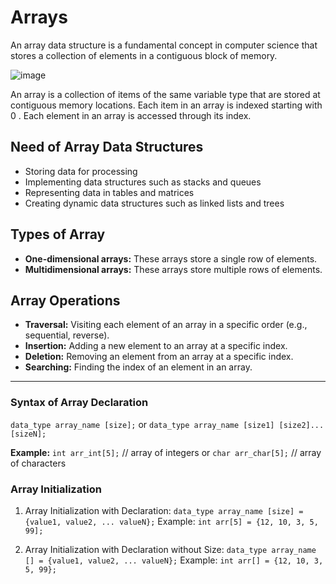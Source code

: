 # Arrays
An array data structure is a fundamental concept in computer science that stores a collection of elements in a contiguous block of memory.

![image](https://github.com/DevFreAkeD/Data-Structure-Revision/assets/32740788/c56e2404-de7c-4252-a03a-98bf291690fa)

An array is a collection of items of the same variable type that are stored at contiguous memory locations. Each item in an array is indexed starting with 0 . Each element in an array is accessed through its index.

## Need of Array Data Structures
- Storing data for processing
- Implementing data structures such as stacks and queues
- Representing data in tables and matrices
- Creating dynamic data structures such as linked lists and trees

## Types of Array
- **One-dimensional arrays:** These arrays store a single row of elements.
- **Multidimensional arrays:** These arrays store multiple rows of elements.

## Array Operations
- **Traversal:** Visiting each element of an array in a specific order (e.g., sequential, reverse).
- **Insertion:** Adding a new element to an array at a specific index.
- **Deletion:** Removing an element from an array at a specific index.
- **Searching:** Finding the index of an element in an array.
  
<hr>

### Syntax of Array Declaration
`data_type array_name [size];`
  or
`data_type array_name [size1] [size2]...[sizeN];`

**Example:**
`int arr_int[5];` // array of integers
or
`char arr_char[5];` // array of characters

### Array Initialization
1. Array Initialization with Declaration: `data_type array_name [size] = {value1, value2, ... valueN};`
   Example: `int arr[5] = {12, 10, 3, 5, 99];`

3. Array Initialization with Declaration without Size: `data_type array_name [] = {value1, value2, ... valueN};`
   Example: `int arr[] = {12, 10, 3, 5, 99};`

